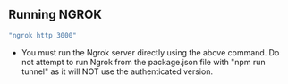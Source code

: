 ## Running NGROK

```cmd
"ngrok http 3000"
```

- You must run the Ngrok server directly using the above command. Do not attempt to run Ngrok from the package.json file with "npm run tunnel" as it will NOT use the authenticated version.

